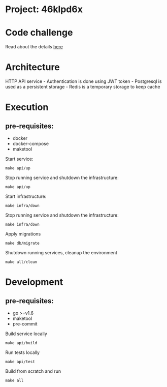 # Project: 46klpd6x

# Code challenge

Read about the details [here](docs/CODE_CHALLENGE.md)

# Architecture

HTTP API service
    - Authentication is done using JWT token
    - Postgresql is used as a persistent storage
    - Redis is a temporary storage to keep cache

# Execution

## pre-requisites:

- docker
- docker-compose
- maketool

Start service:

    make api/up

Stop running service and shutdown the infrastructure:

    make api/up

Start infrastructure:

    make infra/down

Stop running service and shutdown the infrastructure:

    make infra/down

Apply migrations

    make db/migrate

Shutdown running services, cleanup the environment

    make all/clean

# Development

## pre-requisites:

- go >=v1.6
- maketool
- pre-commit


Build service locally

    make api/build

Run tests locally

    make api/test

Build from scratch and run

    make all
